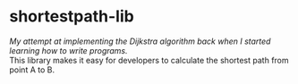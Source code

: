 # shortestpath-lib
*My attempt at implementing the Dijkstra algorithm back when I started learning how to write programs.*<br>
This library makes it easy for developers to calculate the shortest path from point A to B.
